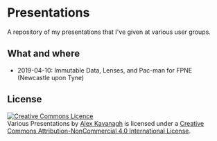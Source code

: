 # Presentations

A repository of my presentations that I've given at various user groups.

## What and where

- 2019-04-10: Immutable Data, Lenses, and Pac-man for FPNE (Newcastle upon Tyne)

## License

<a rel="license" href="http://creativecommons.org/licenses/by-nc/4.0/"><img alt="Creative Commons Licence" style="border-width:0" src="https://i.creativecommons.org/l/by-nc/4.0/88x31.png" /></a><br /><span xmlns:dct="http://purl.org/dc/terms/" property="dct:title">Various Presentations</span> by <a xmlns:cc="http://creativecommons.org/ns#" href="https://github.com/ajkavanagh/Presentations" property="cc:attributionName" rel="cc:attributionURL">Alex Kavanagh</a> is licensed under a <a rel="license" href="http://creativecommons.org/licenses/by-nc/4.0/">Creative Commons Attribution-NonCommercial 4.0 International License</a>.
